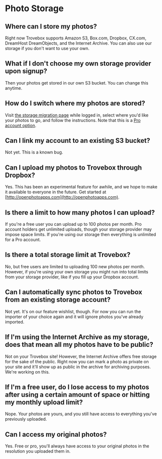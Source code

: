 Photo Storage
=======================

## Where can I store my photos?
Right now Trovebox supports Amazon S3, Box.com, Dropbox, CX.com, DreamHost DreamObjects, and the Internet Archive. You can also use our storage if you don't want to use your own.

## What if I don't choose my own storage provider upon signup?
Then your photos get stored in our own S3 bucket. You can change this anytime.

## How do I switch where my photos are stored?
Visit <a href="http://trovebox.com/migrate">the storage migration page</a> while logged in, select where you'd like your photos to go, and follow the instructions. Note that this is a <a href="https://trovebox.com/plans">Pro account option</a>.

## Can I link my account to an existing S3 bucket?
Not yet. This is a known bug.

## Can I upload my photos to Trovebox through Dropbox?
Yes. This has been an experimental feature for awhile, and we hope to make it available to everyone in the future. Get started at [http://openphotoapps.com](http://openphotoapps.com).

## Is there a limit to how many photos I can upload?
If you're a free user you can upload up to 100 photos per month. Pro account holders get unlimited uploads, though your storage provider may impose space limits. If you're using our storage then everything is unlimited for a Pro account.

## Is there a total storage limit at Trovebox?
No, but free users are limited to uploading 100 new photos per month. However, if you're using your own storage you might run into total limits from your storage provider, like if you fill up your Dropbox account.

## Can I automatically sync photos to Trovebox from an existing storage account?
Not yet. It's on our feature wishlist, though. For now you can run the importer of your choice again and it will ignore photos you've already imported.

## If I'm using the Internet Archive as my storage, does that mean all my photos have to be public?
Not on your Trovebox site! However, the Internet Archive offers free storage for the sake of the public. Right now you can mark a photo as private on your site and it'll show up as public in the archive for archiving purposes. 
We're working on this.

## If I'm a free user, do I lose access to my photos after using a certain amount of space or hitting my monthly upload limit?
Nope. Your photos are yours, and you still have access to everything you've previously uploaded.

## Can I access my original photos?
Yes. Free or pro, you'll always have access to your original photos in the resolution you uploaded them in.
